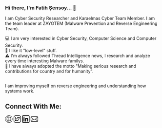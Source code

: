 ### Hi there, I'm Fatih Şensoy... 👋

I am Cyber Security Researcher and Karaelmas Cyber Team Member. I am the team leader at ZAYOTEM (Malware Prevention and Reverse Engineering Team).

💻 I am very interested in Cyber Security, Computer Science and Computer Security. <br>
👻 I like it "low-level" stuff. <br>
⚠️ I'm always followed Thread Intelligence news, I research and analyze every time interesting Malware familys. <br>
📌 I have always adopted the motto "Making serious research and contributions for country and for humanity". <br><br>

I am improving myself on reverse engineering and understanding how systems work. 

## Connect With Me:

<a href="https://fatihsensoy.com"><img src="https://raw.githubusercontent.com/fatihsnsy/fatihsnsy/master/globe.png"/></a>
<a href="https://twitter.com/fatihsnsy"><img src="https://raw.githubusercontent.com/fatihsnsy/fatihsnsy/master/twitter.png"/></a>
<a href="https://linkedin.com/in/fatihsnsy"><img src="https://raw.githubusercontent.com/fatihsnsy/fatihsnsy/master/linkedin.png"/></a>
<a href="mailto:iletisim@fatihsensoy.com"><img src="https://raw.githubusercontent.com/fatihsnsy/fatihsnsy/33d0706e809566d2999d2d84154273530f5967b5/email.png"/></a>





